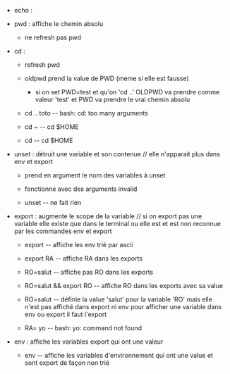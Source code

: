 - echo : 


- pwd : affiche le chemin absolu

	- ne refresh pas pwd

- cd : 

	- refresh pwd 

	- oldpwd prend la value de PWD (meme si elle est fausse)
		-	si on set PWD=test et qu'on 'cd ..' OLDPWD va prendre comme valeur 'test' et PWD va prendre le vrai chemin absolu

	- cd .. toto -- bash: cd: too many arguments

	- cd ~ -- cd $HOME

	- cd -- cd $HOME

- unset : détruit une variable et son contenue // elle n'apparait plus dans env et export

	- prend en argument le nom des variables à unset 

	- fonctionne avec des arguments invalid 

	- unset -- ne fait rien

- export : augmente le scope de la variable // si on export pas une variable elle existe que dans le terminal ou elle est et est non reconnue par les commandes env et export

	- export -- affiche les env trié par ascii
	- export RA -- affiche RA dans les exports
	- RO=salut -- affiche pas RO dans les exports
	- RO=salut && export RO -- affiche RO dans les exports avec sa value

	- RO=salut -- définie la value 'salut' pour la variable 'RO' mais elle n'est pas affiché dans export ni env 
	pour afficher une variable dans env ou export il faut l'export

	- RA= yo -- bash: yo: command not found

- env : affiche les variables export qui ont une valeur
	
	- env -- affiche les variables d'environnement qui ont une value et sont export de façon non trié 